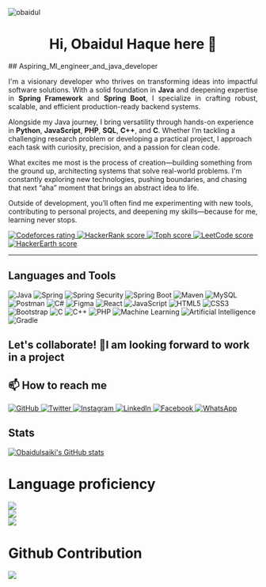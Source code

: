 <p align="left"> <img src="https://komarev.com/ghpvc/?username=obaidulsaiki&label=Profile%20views&color=0e75b6&style=flat" alt="obaidul" /> </p>


<h1 align="center">Hi, Obaidul Haque here 👋</h1>
## Aspiring_Ml_engineer_and_java_developer

<p align="justify">
I'm a visionary developer who thrives on transforming ideas into impactful software solutions. With a solid foundation in <strong>Java</strong> and deepening expertise in <strong>Spring Framework</strong> and <strong>Spring Boot</strong>, I specialize in crafting robust, scalable, and efficient production-ready backend systems.

Alongside my Java journey, I bring versatility through hands-on experience in <strong>Python</strong>, <strong>JavaScript</strong>, <strong>PHP</strong>, <strong>SQL</strong>, <strong>C++</strong>, and <strong>C</strong>. Whether I’m tackling a challenging research problem or developing a practical project, I approach each task with curiosity, precision, and a passion for clean code.

What excites me most is the process of creation—building something from the ground up, architecting systems that solve real-world problems. I'm constantly exploring new technologies, pushing boundaries, and chasing that next “aha” moment that brings an abstract idea to life.

Outside of development, you’ll often find me experimenting with new tools, contributing to personal projects, and deepening my skills—because for me, learning never stops.
</p>

<p align="left">
   <a href="https://codeforces.com/profile/obaidulsaiki">
      <img alt="Codeforces rating" title="Codeforces rating" src="https://custom-icon-badges.demolab.com/badge/Codeforces-267-%23E05D44?style=for-the-badge&labelColor=CE4630&logo=codeforces&logoColor=white"/>
   </a><a href="https://www.hackerrank.com/profile/Obaidulsaiki">
      <img alt="HackerRank score" title="HackerRank score" src="https://custom-icon-badges.demolab.com/badge/HackerRank-67-%2355960c?style=for-the-badge&labelColor=488207&logo=hackerrank&logoColor=white"/>
   </a>
   <a href="https://toph.co/u/obaidulsaiki">
      <img alt="Toph score" title="Toph score" src="https://custom-icon-badges.demolab.com/badge/Toph-72-%23236ad3?style=for-the-badge&labelColor=1155ba&logo=toph&logoColor=white"/>
   </a>
	<a href="https://leetcode.com/u/obaidulsaiki/">
      <img alt="LeetCode score" title="LeetCode score" src="https://custom-icon-badges.demolab.com/badge/LeetCode-03-%23005588?style=for-the-badge&labelColor=003366&logo=leetcode&logoColor=white"/>
   </a>
   <a href="https://www.hackerearth.com/@saki.obidul">
      <img alt="HackerEarth score" title="HackerEarth score" src="https://custom-icon-badges.demolab.com/badge/HackerEarth-12-%23E1AD0E?style=for-the-badge&labelColor=C79600&logo=hackerearth&logoColor=white"/>
   </a>
</p>

---
   
##  Languages and Tools 
![Java](https://img.shields.io/badge/java-%23ED8B00.svg?style=for-the-badge&logo=openjdk&logoColor=white) 
![Spring](https://img.shields.io/badge/spring-%236DB33F.svg?style=for-the-badge&logo=spring&logoColor=white) 
![Spring Security](https://img.shields.io/badge/Spring_Security-6DB33F?style=for-the-badge&logo=spring-security&logoColor=white) 
![Spring Boot](https://img.shields.io/badge/Spring_Boot-6DB33F?style=for-the-badge&logo=spring-boot&logoColor=white) 
![Maven](https://img.shields.io/badge/Maven-C71A36?style=for-the-badge&logo=apachemaven&logoColor=white) 
![MySQL](https://img.shields.io/badge/mysql-4479A1.svg?style=for-the-badge&logo=mysql&logoColor=white) 
![Postman](https://img.shields.io/badge/Postman-FF6C37?style=for-the-badge&logo=postman&logoColor=white) 
![C#](https://img.shields.io/badge/c%23-%23239120.svg?style=for-the-badge&logo=csharp&logoColor=white) 
![Figma](https://img.shields.io/badge/Figma-F24E1E?style=for-the-badge&logo=figma&logoColor=white) 
![React](https://img.shields.io/badge/React-20232A?style=for-the-badge&logo=react&logoColor=61DAFB) 
![JavaScript](https://img.shields.io/badge/javascript-%23323330.svg?style=for-the-badge&logo=javascript&logoColor=%23F7DF1E) 
![HTML5](https://img.shields.io/badge/html5-%23E34F26.svg?style=for-the-badge&logo=html5&logoColor=white) 
![CSS3](https://img.shields.io/badge/css3-%231572B6.svg?style=for-the-badge&logo=css3&logoColor=white) 
![Bootstrap](https://img.shields.io/badge/bootstrap-%238511FA.svg?style=for-the-badge&logo=bootstrap&logoColor=white) 
![C](https://img.shields.io/badge/c-%2300599C.svg?style=for-the-badge&logo=c&logoColor=white) 
![C++](https://img.shields.io/badge/c++-%2300599C.svg?style=for-the-badge&logo=c%2B%2B&logoColor=white) 
![PHP](https://img.shields.io/badge/php-%23777BB4.svg?style=for-the-badge&logo=php&logoColor=white) 
![Machine Learning](https://img.shields.io/badge/Machine_Learning-%23007ACC.svg?style=for-the-badge&logo=azuredevops&logoColor=white) 
![Artificial Intelligence](https://img.shields.io/badge/AI-%23FF6F61.svg?style=for-the-badge&logo=ibm&logoColor=white) 
![Gradle](https://img.shields.io/badge/Gradle-02303A.svg?style=for-the-badge&logo=gradle&logoColor=white)


  
## Let's collaborate! 🤝I am looking forward to work in a project 
## 📫 How to reach me

<p align="left">
   <a href="https://github.com/obaidulsaiki">
      <img alt="GitHub" title="GitHub" src="https://custom-icon-badges.demolab.com/badge/GitHub-%23236ad3?style=for-the-badge&labelColor=1155ba&logo=github&logoColor=white"/>
   </a>
   <a href="https://twitter.com/obaidulsaiki">
      <img alt="Twitter" title="Twitter" src="https://custom-icon-badges.demolab.com/badge/Twitter-%231DA1F2?style=for-the-badge&labelColor=1A91DA&logo=twitter&logoColor=white"/>
   </a>
   <a href="https://www.instagram.com/obaidulsaiki">
      <img alt="Instagram" title="Instagram" src="https://custom-icon-badges.demolab.com/badge/Instagram-%23E1306C?style=for-the-badge&labelColor=C13584&logo=instagram&logoColor=white"/>
   </a>
   <a href="https://www.linkedin.com/in/obaidulsaiki">
      <img alt="LinkedIn" title="LinkedIn" src="https://custom-icon-badges.demolab.com/badge/LinkedIn-%230A66C2?style=for-the-badge&labelColor=0A66C2&logo=linkedin&logoColor=white"/>
   </a>
   <a href="https://www.facebook.com/obidul.saki ">
      <img alt="Facebook" title="Facebook" src="https://custom-icon-badges.demolab.com/badge/Facebook-%2340A3E8?style=for-the-badge&labelColor=3b5998&logo=facebook&logoColor=white"/>
   </a>
	<a href="https://wa.me/8801883440377">
      <img alt="WhatsApp" title="WhatsApp" src="https://custom-icon-badges.demolab.com/badge/WhatsApp-%2394C25E?style=for-the-badge&labelColor=25D366&logo=whatsapp&logoColor=white"/>
   </a>
</p>

## Stats  
[![Obaidulsaiki's GitHub stats](https://github-readme-stats.vercel.app/api?username=obaidulsaiki)](https://github.com/obaidulsaiki/github-readme-stats)

# Language proficiency   
![](https://github-readme-stats.vercel.app/api?username=obaidulsaiki&theme=dark&hide_border=true&include_all_commits=true&count_private=true)<br/>
![](https://streak-stats.demolab.com/?user=obaidulsaiki&theme=dark&hide_border=true)<br/>
![](https://github-readme-stats.vercel.app/api/top-langs/?username=obaidulsaiki&theme=dark&hide_border=true&include_all_commits=true&count_private=true&layout=compact)

# Github Contribution
![](https://github-readme-stats.vercel.app/api?username=obaidulsaiki&show_icons=true&theme=dark&include_all_commits=true)
